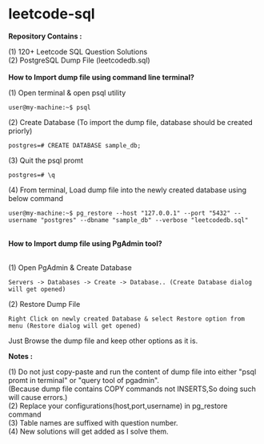 # leetcode-sql <br/>

<b>Repository Contains :</b><br/>

(1) 120+ Leetcode SQL Question Solutions<br/>
(2) PostgreSQL Dump File (leetcodedb.sql)<br/>
<br/>
<b>How to Import dump file using command line terminal?</b><br/>

(1) Open terminal & open psql utility
```
user@my-machine:~$ psql
```
(2) Create Database (To import the dump file, database should be created priorly)<br/>
```
postgres=# CREATE DATABASE sample_db;
```
(3) Quit the psql promt
```
postgres=# \q
```
(4) From terminal, Load dump file into the newly created database using below command
```
user@my-machine:~$ pg_restore --host "127.0.0.1" --port "5432" --username "postgres" --dbname "sample_db" --verbose "leetcodedb.sql"
```
<br/>
<b>How to Import dump file using PgAdmin tool?</b><br/><br/>

(1) Open PgAdmin & Create Database
```
Servers -> Databases -> Create -> Database.. (Create Database dialog will get opened)
```
(2) Restore Dump File<br/>
```
Right Click on newly created Database & select Restore option from menu (Restore dialog will get opened)
```
Just Browse the dump file and keep other options as it is.<br/>

<b>Notes : </b><br/>

(1) Do not just copy-paste and run the content of dump file into either "psql promt in terminal" or "query tool of pgadmin".<br/>
   (Because dump file contains COPY commands not INSERTS,So doing such will cause errors.)<br/>
(2) Replace your configurations(host,port,username) in pg_restore command<br/>
(3) Table names are suffixed with question number.<br/>
(4) New solutions will get added as I solve them.<br/>
